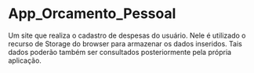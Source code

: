 # App_Orcamento_Pessoal
 Um site que realiza o cadastro de despesas do usuário. Nele é utilizado o recurso de Storage do browser para armazenar os dados inseridos. Tais dados poderão também ser consultados posteriormente pela própria aplicação. 
